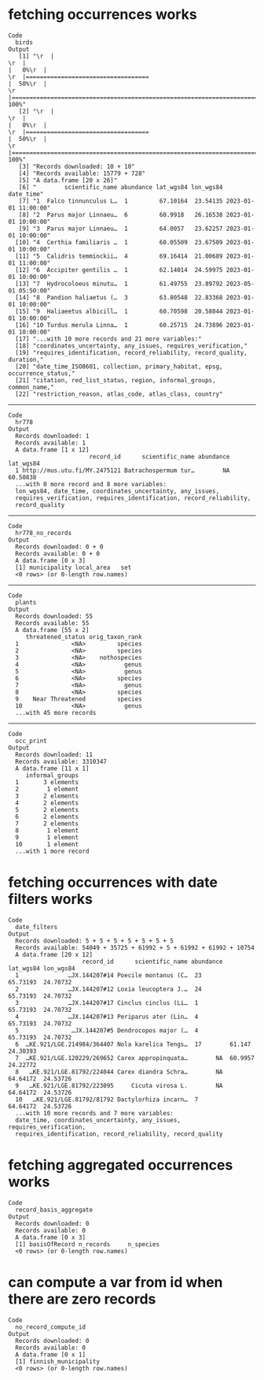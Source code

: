 # fetching occurrences works

    Code
      birds
    Output
       [1] "\r  |                                                                            \r  |                                                                      |   0%\r  |                                                                            \r  |===================================                                   |  50%\r  |                                                                            \r  |======================================================================| 100%"
       [2] "\r  |                                                                            \r  |                                                                      |   0%\r  |                                                                            \r  |===================================                                   |  50%\r  |                                                                            \r  |======================================================================| 100%"
       [3] "Records downloaded: 10 + 10"                                                                                                                                                                                                                                                                                                                                                                                                                                                                           
       [4] "Records available: 15779 + 728"                                                                                                                                                                                                                                                                                                                                                                                                                                                                        
       [5] "A data.frame [20 x 26]"                                                                                                                                                                                                                                                                                                                                                                                                                                                                                
       [6] "        scientific_name abundance lat_wgs84 lon_wgs84           date_time"                                                                                                                                                                                                                                                                                                                                                                                                                             
       [7] "1  Falco tinnunculus L…  1         67.10164  23.54135 2023-01-01 11:00:00"                                                                                                                                                                                                                                                                                                                                                                                                                             
       [8] "2  Parus major Linnaeu…  6         60.9918   26.16538 2023-01-01 10:00:00"                                                                                                                                                                                                                                                                                                                                                                                                                             
       [9] "3  Parus major Linnaeu…  1         64.0057   23.62257 2023-01-01 10:00:00"                                                                                                                                                                                                                                                                                                                                                                                                                             
      [10] "4  Certhia familiaris …  1         60.05509  23.67509 2023-01-01 10:00:00"                                                                                                                                                                                                                                                                                                                                                                                                                             
      [11] "5  Calidris temminckii…  4         69.16414  21.00689 2023-01-01 11:00:00"                                                                                                                                                                                                                                                                                                                                                                                                                             
      [12] "6  Accipiter gentilis …  1         62.14014  24.59975 2023-01-01 10:00:00"                                                                                                                                                                                                                                                                                                                                                                                                                             
      [13] "7  Hydrocoloeus minutu…  1         61.49755  23.89792 2023-05-01 05:50:00"                                                                                                                                                                                                                                                                                                                                                                                                                             
      [14] "8  Pandion haliaetus (…  3         63.80548  22.83368 2023-01-01 10:00:00"                                                                                                                                                                                                                                                                                                                                                                                                                             
      [15] "9  Haliaeetus albicill…  1         60.70598  20.58044 2023-01-01 10:00:00"                                                                                                                                                                                                                                                                                                                                                                                                                             
      [16] "10 Turdus merula Linna…  1         60.25715  24.73896 2023-01-01 10:00:00"                                                                                                                                                                                                                                                                                                                                                                                                                             
      [17] "...with 10 more records and 21 more variables:"                                                                                                                                                                                                                                                                                                                                                                                                                                                        
      [18] "coordinates_uncertainty, any_issues, requires_verification,"                                                                                                                                                                                                                                                                                                                                                                                                                                           
      [19] "requires_identification, record_reliability, record_quality, duration,"                                                                                                                                                                                                                                                                                                                                                                                                                                
      [20] "date_time_ISO8601, collection, primary_habitat, epsg, occurrence_status,"                                                                                                                                                                                                                                                                                                                                                                                                                              
      [21] "citation, red_list_status, region, informal_groups, common_name,"                                                                                                                                                                                                                                                                                                                                                                                                                                      
      [22] "restriction_reason, atlas_code, atlas_class, country"                                                                                                                                                                                                                                                                                                                                                                                                                                                  

---

    Code
      hr778
    Output
      Records downloaded: 1
      Records available: 1
      A data.frame [1 x 12]
                           record_id      scientific_name abundance lat_wgs84
      1 http://mus.utu.fi/MY.2475121 Batrachospermum tur…        NA  60.50838
      ...with 0 more record and 8 more variables:
      lon_wgs84, date_time, coordinates_uncertainty, any_issues,
      requires_verification, requires_identification, record_reliability,
      record_quality

---

    Code
      hr778_no_records
    Output
      Records downloaded: 0 + 0
      Records available: 0 + 0
      A data.frame [0 x 3]
      [1] municipality local_area   set         
      <0 rows> (or 0-length row.names)

---

    Code
      plants
    Output
      Records downloaded: 55
      Records available: 55
      A data.frame [55 x 2]
         threatened_status orig_taxon_rank
      1               <NA>         species
      2               <NA>         species
      3               <NA>    nothospecies
      4               <NA>           genus
      5               <NA>           genus
      6               <NA>         species
      7               <NA>           genus
      8               <NA>         species
      9    Near Threatened         species
      10              <NA>           genus
      ...with 45 more records

---

    Code
      occ_print
    Output
      Records downloaded: 11
      Records available: 3310347
      A data.frame [11 x 1]
         informal_groups
      1       3 elements
      2        1 element
      3       2 elements
      4       2 elements
      5       2 elements
      6       2 elements
      7       2 elements
      8        1 element
      9        1 element
      10       1 element
      ...with 1 more record

# fetching occurrences with date filters works

    Code
      date_filters
    Output
      Records downloaded: 5 + 5 + 5 + 5 + 5 + 5 + 5
      Records available: 54049 + 35725 + 61992 + 5 + 61992 + 61992 + 10754
      A data.frame [20 x 12]
                         record_id      scientific_name abundance lat_wgs84 lon_wgs84
      1              …JX.144207#14 Poecile montanus (C…  23        65.73193  24.70732
      2              …JX.144207#12 Loxia leucoptera J.…  24        65.73193  24.70732
      3              …JX.144207#17 Cinclus cinclus (Li…  1         65.73193  24.70732
      4              …JX.144207#13 Periparus ater (Lin…  4         65.73193  24.70732
      5               …JX.144207#5 Dendrocopos major (…  4         65.73193  24.70732
      6  …KE.921/LGE.214984/364407 Nola karelica Tengs…  17        61.147    24.30393
      7  …KE.921/LGE.120229/269652 Carex appropinquata…        NA  60.9957   24.22772
      8   …KE.921/LGE.81792/224044 Carex diandra Schra…        NA  64.64172  24.53726
      9   …KE.921/LGE.81792/223095     Cicuta virosa L.        NA  64.64172  24.53726
      10   …KE.921/LGE.81792/81792 Dactylorhiza incarn…  7         64.64172  24.53726
      ...with 10 more records and 7 more variables:
      date_time, coordinates_uncertainty, any_issues, requires_verification,
      requires_identification, record_reliability, record_quality

# fetching aggregated occurrences works

    Code
      record_basis_aggregate
    Output
      Records downloaded: 0
      Records available: 0
      A data.frame [0 x 3]
      [1] basisOfRecord n_records     n_species    
      <0 rows> (or 0-length row.names)

# can compute a var from id when there are zero records

    Code
      no_record_compute_id
    Output
      Records downloaded: 0
      Records available: 0
      A data.frame [0 x 1]
      [1] finnish_municipality
      <0 rows> (or 0-length row.names)

